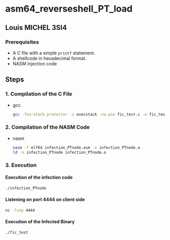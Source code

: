 # asm64_reverseshell_PT_load 
## Louis MICHEL 3SI4

### Prerequisites

- A C file with a simple `printf` statement.
- A shellcode in hexadecimal format.
- NASM injection code

## Steps

### 1. Compilation of the C File

* gcc
  ```sh
  gcc -fno-stack-protector -z execstack -no-pie fic_test.c -o fic_test
  ```

### 2. Compilation of the NASM Code

* nasm
  ```sh
  nasm -f elf64 infection_PTnode.asm -o infection_PTnode.o
  ld -o infection_PTnode infection_PTnode.o
  ```
### 3. Execution
#### Execution of the infection code
  ```sh
  ./infection_PTnode
  ```
#### Listening on port 4444 on client side
  ```sh
  nc -lvnp 4444
  ```
#### Execution of the Infected Binary
  ```sh
  ./fic_test

  ```


